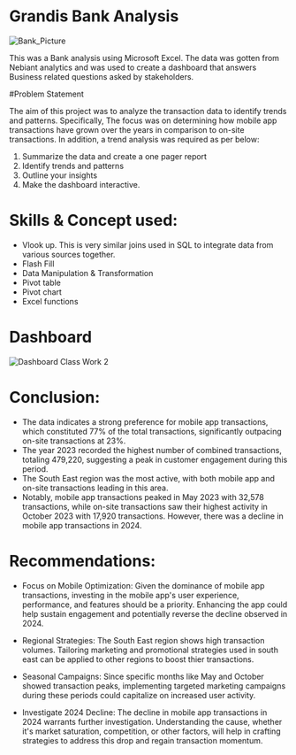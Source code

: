 
# Grandis Bank Analysis


![Bank_Picture](https://github.com/user-attachments/assets/5f913d15-4013-4546-8a47-9b86f2c05f55)


This was a Bank analysis using Microsoft Excel. The data was gotten from Nebiant analytics and was used to create a dashboard that answers Business related questions asked by stakeholders. 

#Problem Statement 

The aim of this project was to analyze the transaction data to identify trends and patterns. Specifically, The focus was on determining how mobile app transactions have grown over the years in comparison
to on-site transactions. In addition, a trend analysis was required as per below:

1. Summarize the data and create a one pager report
2. Identify trends and patterns
3. Outline your insights
4. Make the dashboard interactive.

# Skills & Concept used:

- Vlook up. This is very similar joins used in SQL to integrate data from various sources together.
- Flash Fill
- Data Manipulation & Transformation
- Pivot table
- Pivot chart
- Excel functions

# Dashboard
![Dashboard Class Work 2](https://github.com/user-attachments/assets/98cbfac1-a22c-4ea4-90b6-a865b75aac7a)

# Conclusion:
- The data indicates a strong preference for mobile app transactions, which constituted 77% of the total transactions, significantly outpacing on-site transactions at 23%. 
- The year 2023 recorded the highest number of combined transactions, totaling 479,220, suggesting a peak in customer engagement during this period.
- The South East region was the most active, with both mobile app and on-site transactions leading in this area.
- Notably, mobile app transactions peaked in May 2023 with 32,578 transactions, while on-site transactions saw their highest activity in October 2023 with 17,920 transactions. However, there was a decline in mobile app transactions in 2024.

# Recommendations:

- Focus on Mobile Optimization: Given the dominance of mobile app transactions, investing in the mobile app's user experience, performance, and features should be a priority. Enhancing the app could help sustain engagement and potentially reverse the decline observed in 2024.

- Regional Strategies: The South East region shows high transaction volumes. Tailoring marketing and promotional strategies used in south east can be applied to other regions to boost thier transactions.

- Seasonal Campaigns: Since specific months like May and October showed transaction peaks, implementing targeted marketing campaigns during these periods could capitalize on increased user activity.

- Investigate 2024 Decline: The decline in mobile app transactions in 2024 warrants further investigation. Understanding the cause, whether it's market saturation, competition, or other factors, will help in crafting strategies to address this drop and regain transaction momentum.
